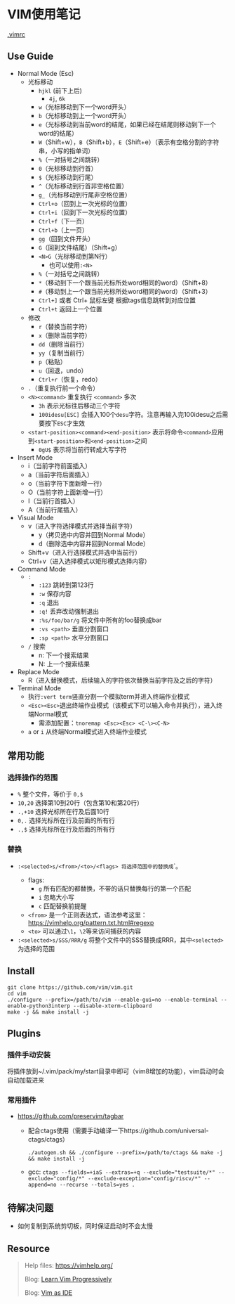 # VIM使用笔记

[.vimrc](./.vimrc)

## Use Guide

- Normal Mode (Esc)
  - 光标移动 
    - `hjkl` (前下上后)
      - `4j`, `6k`
    - `w`（光标移动到下一个word开头）
    - `b`（光标移动到上一个word开头）
    - `e`（光标移动到当前word的结尾，如果已经在结尾则移动到下一个word的结尾）
    - `W`（Shift+w），`B`（Shift+b），`E`（Shift+e）（表示有空格分割的字符串，小写的指单词）
    - `%`（一对括号之间跳转）
    - `0`（光标移动到行首）
    - `$`（光标移动到行尾）
    - `^`（光标移动到行首非空格位置）
    - `g_`（光标移动到行尾非空格位置）
    - `Ctrl+o`（回到上一次光标的位置）
    - `Ctrl+i`（回到下一次光标的位置）
    - `Ctrl+f`（下一页）
    - `Ctrl+b`（上一页）
    - `gg`（回到文件开头）
    - `G`（回到文件结尾）（Shift+g）
    - `<N>G`（光标移动到第N行）
      - 也可以使用`:<N>`
    - `%`（一对括号之间跳转）
    - `*`（移动到下一个跟当前光标所处word相同的word）（Shift+8）
    - `#`（移动到上一个跟当前光标所处word相同的word）（Shift+3）
    - `Ctrl+]` 或者 Ctrl+ 鼠标左键 根据tags信息跳转到对应位置
    - `Ctrl+t` 返回上一个位置
  - 修改
    - `r`（替换当前字符）
    - `x`（删除当前字符）
    - `dd`（删除当前行）
    - `yy`（复制当前行）
    - `p`（粘贴）
    - `u`（回退，undo）
    - `Ctrl+r`（恢复，redo）
  - `.`（重复执行前一个命令）
  - `<N><command>` 重复执行 `<command>` 多次
    - `3h` 表示光标往后移动三个字符
    - `100idesu[ESC]` 会插入100个`desu`字符。注意再输入完100idesu之后需要按下`ESC`才生效
  - `<start-position><command><end-position>` 表示将命令`<command>`应用到`<start-position>`和`<end-position>`之间
    - `0gU$` 表示将当前行转成大写字符
- Insert Mode
  - i（当前字符前面插入）
  - a（当前字符后面插入）
  - o（当前字符下面新增一行）
  - O（当前字符上面新增一行）
  - I（当前行首插入）
  - A（当前行尾插入）
- Visual Mode
  - v（进入字符选择模式并选择当前字符）
    - y（拷贝选中内容并回到Normal Mode）
    - d（删除选中内容并回到Normal Mode）
  - Shift+v（进入行选择模式并选中当前行）
  - Ctrl+v（进入选择模式以矩形模式选择内容）
- Command Mode
  - `:`
    - `:123` 跳转到第123行
    - `:w` 保存内容
    - `:q` 退出
    - `:q!` 丢弃改动强制退出
    - `:%s/foo/bar/g` 将文件中所有的foo替换成bar
    - `:vs <path>` 垂直分割窗口
    - `:sp <path>` 水平分割窗口
  - `/` 搜索
    - n: 下一个搜索结果
    - N: 上一个搜索结果
- Replace Mode
  - R（进入替换模式，后续输入的字符依次替换当前字符及之后的字符）
- Terminal Mode
  - 执行`:vert term`竖直分割一个模拟term并进入终端作业模式
  - `<Esc><Esc>`退出终端作业模式（该模式下可以输入命令并执行），进入终端Normal模式
    - 需添加配置：`tnoremap <Esc><Esc> <C-\><C-N>`
  - `a` or `i` 从终端Normal模式进入终端作业模式

## 常用功能

### 选择操作的范围

- `%` 整个文件，等价于 `0,$`
- `10,20` 选择第10到20行（包含第10和第20行）
- `.,+10` 选择光标所在行及后面10行
- `0,.` 选择光标所在行及前面的所有行
- `.,$` 选择光标所在行及后面的所有行

### 替换

- `:<selected>s/<from>/<to>/<flags> 将`<selected>`选择范围中的`<from>`替换成`<to>`。
  - flags:
    - `g` 所有匹配的都替换，不带的话只替换每行的第一个匹配
    - `i` 忽略大小写
    - `c` 匹配替换前提醒
  - `<from>` 是一个正则表达式，语法参考这里：https://vimhelp.org/pattern.txt.html#regexp
  - `<to>` 可以通过`\1`，`\2`等来访问捕获的内容
- `:<selected>s/SSS/RRR/g` 将整个文件中的SSS替换成RRR，其中`<selected>`为选择的范围

## Install

```
git clone https://github.com/vim/vim.git
cd vim
./configure --prefix=/path/to/vim --enable-gui=no --enable-terminal --enable-python3interp --disable-xterm-clipboard
make -j && make install -j
```

## Plugins

### 插件手动安装

将插件放到~/.vim/pack/my/start目录中即可（vim8增加的功能），vim启动时会自动加载进来

### 常用插件

- https://github.com/preservim/tagbar
  - 配合ctags使用（需要手动编译一下https://github.com/universal-ctags/ctags）

    `./autogen.sh && ./configure --prefix=/path/to/ctags && make -j && make install -j`

  - gcc: `ctags --fields=+iaS --extras=+q --exclude="testsuite/*" --exclude="config/*" --exclude-exception="config/riscv/*" --append=no --recurse --totals=yes .`

## 待解决问题

- 如何复制到系统剪切板，同时保证启动时不会太慢

## Resource

> Help files: https://vimhelp.org/
>
> Blog: [Learn Vim Progressively](http://yannesposito.com/Scratch/en/blog/Learn-Vim-Progressively/)
>
> Blog: [Vim as IDE](https://yannesposito.com/Scratch/en/blog/Vim-as-IDE/)
